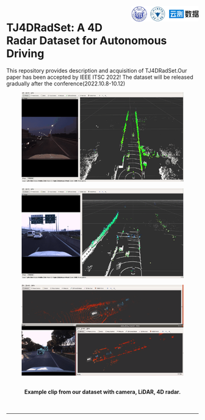 <img src="docs/logo/logo.png" align="right" width="35%">
 
# TJ4DRadSet: A 4D Radar Dataset for Autonomous Driving

This repository provides description and acquisition of TJ4DRadSet.Our paper has been accepted by IEEE ITSC 2022! 
The dataset will be released gradually after the conference(2022.10.8-10.12)

<div align="center">
<figure>
<img src="docs/pictures/example2.gif" width="500"/>
</figure>
 <figure>
<img src="docs/pictures/example3.gif"width="500" />
</figure>
 <figure>
<img src="docs/pictures/example4.gif" width="500" />
</figure>
<br />
<b>Example clip from our dataset with camera, LiDAR, 4D radar.</b>
</div>
<br>
<br>

---
